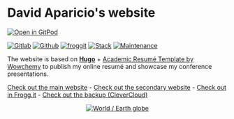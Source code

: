 # David Aparicio's website

[![Open in GitPod](https://gitpod.io/button/open-in-gitpod.svg)](https://gitpod.io/#https://gitlab.com/davidaparicio/website)

[![Gitlab](https://img.shields.io/static/v1?label=gitlab&logo=gitlab&color=brightgreen&message=main&style=flat-square)](https://gitlab.com/davidaparicio/website)
[![Github](https://img.shields.io/static/v1?label=github&logo=github&color=green&message=mirrored&style=flat-square)](https://github.com/davidaparicio/website)
[![froggit](https://img.shields.io/static/v1?label=froggit&logo=froggit&color=yellowgreen&message=mirrored&style=flat-square)](https://lab.frogg.it/davidaparicio/website)
[![Stack](https://img.shields.io/static/v1?label=stack&logo=hugo&color=343d46&message=go%20(hugo)&style=flat-square)](https://gohugo.io/)
[![Maintenance](https://img.shields.io/maintenance/yes/2022.svg)](https://gitlab.com/davidaparicio/website/-/commits/master)

The website is based on **[Hugo](https://gohugo.io/)** + [Academic Resumé Template by Wowchemy](https://wowchemy.com/docs/) to publish my online resumé and showcase my conference presentations.

[Check out the main website](https://davidaparicio.gitlab.io/website/) - 
[Check out the secondary website](https://davidaparicio.github.io/website/) -
[Check out in Frogg.it](https://davidaparicio.froggit.page/website/) -
[Check out the backup (CleverCloud)](https://app-166bc141-afa9-4536-afd2-61f661648d93.cleverapps.io/)

<p align="center"><a href="https://davidaparicio.gitlab.io/website/" target="_blank" rel="noopener"><img src="https://davidaparicio.gitlab.io/website/files/earth.png" alt="World / Earth globe"></a></p>

[comment]: <> (Languages i18n retrieved from https://github.com/wowchemy/wowchemy-hugo-themes/tree/main/wowchemy/i18n)
[todo_update]: <> (https://github.com/wowchemy/starter-hugo-academic/commit/d99a03a46fe59269e23a272c996184d2df0ef884)
[frogg.it repo]: <> (https://lab.frogg.it/davidaparicio/website)
[fontawesome icon]: <> (https://fontawesome.com/v5/icons/file-alt?s=solid)
[main language]: <> (https://github.com/davidaparicio/website/search?l=go)